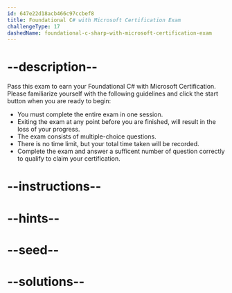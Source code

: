 ```yaml
---
id: 647e22d18acb466c97ccbef8
title: Foundational C# with Microsoft Certification Exam
challengeType: 17
dashedName: foundational-c-sharp-with-microsoft-certification-exam
---
```


# --description--

Pass this exam to earn your Foundational C# with Microsoft Certification. Please familiarize yourself with the following guidelines and click the start button when you are ready to begin:

- You must complete the entire exam in one session.
- Exiting the exam at any point before you are finished, will result in the loss of your progress.
- The exam consists of multiple-choice questions.
- There is no time limit, but your total time taken will be recorded.
- Complete the exam and answer a sufficent number of question correctly to qualify to claim your certification.

# --instructions--

# --hints--

# --seed--

# --solutions--
